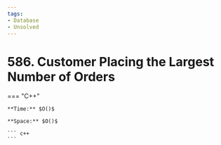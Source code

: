 ```yaml
---
tags:
- Database
- Unsolved
---
```



# 586. Customer Placing the Largest Number of Orders

=== "C++"

    **Time:** $O()$

    **Space:** $O()$

    ``` c++
    ```
